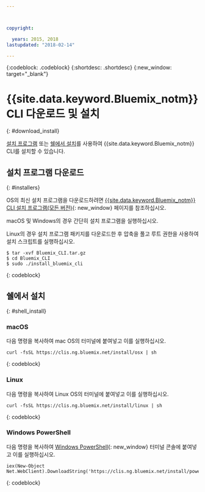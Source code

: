 ```yaml
---



copyright:

  years: 2015, 2018
lastupdated: "2018-02-14"

---
```


{:codeblock: .codeblock} 
{:shortdesc: .shortdesc}
{:new_window: target="_blank"}


# {{site.data.keyword.Bluemix_notm}} CLI 다운로드 및 설치
{: #download_install}

[설치 프로그램](#installers) 또는 [쉘에서 설치](#shell_install)를 사용하여 {{site.data.keyword.Bluemix_notm}} CLI를 설치할 수 있습니다.

## 설치 프로그램 다운로드
{: #installers}

OS의 최신 설치 프로그램을 다운로드하려면 [{{site.data.keyword.Bluemix_notm}} CLI 설치 프로그램(모든 버전)](all_versions.html){: new_window} 페이지를 참조하십시오.

macOS 및 Windows의 경우 간단히 설치 프로그램을 실행하십시오. 

Linux의 경우 설치 프로그램 패키지를 다운로드한 후 압축을 풀고 루트 권한을 사용하여 설치 스크립트를 실행하십시오.

  ```
  $ tar -xvf Bluemix_CLI.tar.gz
  $ cd Bluemix_CLI
  $ sudo ./install_bluemix_cli

  ```
  {: codeblock}
  
## 쉘에서 설치
{: #shell_install}


### macOS

다음 명령을 복사하여 mac OS의 터미널에 붙여넣고 이를 실행하십시오.

```
curl -fsSL https://clis.ng.bluemix.net/install/osx | sh
```
{: codeblock}

### Linux

다음 명령을 복사하여 Linux OS의 터미널에 붙여넣고 이를 실행하십시오.

```
curl -fsSL https://clis.ng.bluemix.net/install/linux | sh
```
{: codeblock}

### Windows PowerShell

다음 명령을 복사하여 [Windows PowerShell](https://msdn.microsoft.com/en-us/powershell/scripting/getting-started/getting-started-with-windows-powershell){: new_window} 터미널 콘솔에 붙여넣고 이를 실행하십시오.

```
iex(New-Object Net.WebClient).DownloadString('https://clis.ng.bluemix.net/install/powershell')
```
{: codeblock}

